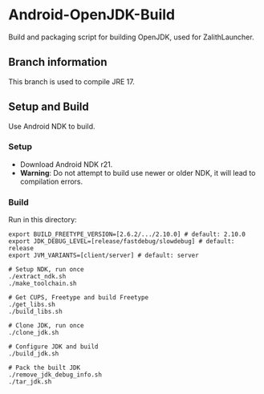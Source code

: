 # Android-OpenJDK-Build
 Build and packaging script for building OpenJDK, used for ZalithLauncher.

## Branch information
 This branch is used to compile JRE 17.

## Setup and Build
 Use Android NDK to build.

### Setup
- Download Android NDK r21.
- **Warning**: Do not attempt to build use newer or older NDK, it will lead to compilation errors.

### Build
 Run in this directory:
```
export BUILD_FREETYPE_VERSION=[2.6.2/.../2.10.0] # default: 2.10.0
export JDK_DEBUG_LEVEL=[release/fastdebug/slowdebug] # default: release
export JVM_VARIANTS=[client/server] # default: server

# Setup NDK, run once
./extract_ndk.sh
./make_toolchain.sh

# Get CUPS, Freetype and build Freetype
./get_libs.sh
./build_libs.sh

# Clone JDK, run once
./clone_jdk.sh

# Configure JDK and build
./build_jdk.sh

# Pack the built JDK
./remove_jdk_debug_info.sh
./tar_jdk.sh
```